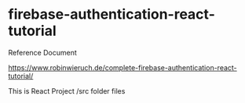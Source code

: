 # firebase-authentication-react-tutorial

Reference Document

https://www.robinwieruch.de/complete-firebase-authentication-react-tutorial/

This is React Project /src folder files

